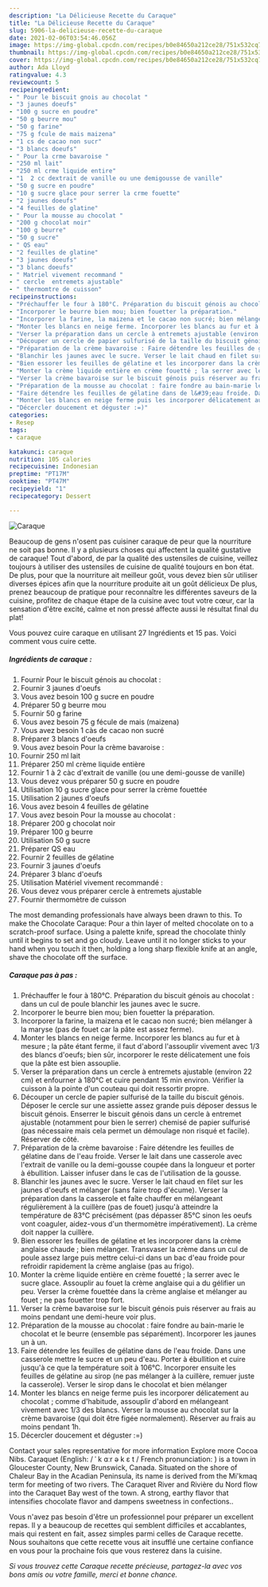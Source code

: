 ```yaml
---
description: "La Délicieuse Recette du Caraque"
title: "La Délicieuse Recette du Caraque"
slug: 5906-la-delicieuse-recette-du-caraque
date: 2021-02-06T03:54:46.056Z
image: https://img-global.cpcdn.com/recipes/b0e84650a212ce28/751x532cq70/caraque-photo-principale-de-la-recette.jpg
thumbnail: https://img-global.cpcdn.com/recipes/b0e84650a212ce28/751x532cq70/caraque-photo-principale-de-la-recette.jpg
cover: https://img-global.cpcdn.com/recipes/b0e84650a212ce28/751x532cq70/caraque-photo-principale-de-la-recette.jpg
author: Ada Lloyd
ratingvalue: 4.3
reviewcount: 5
recipeingredient:
- " Pour le biscuit gnois au chocolat "
- "3 jaunes doeufs"
- "100 g sucre en poudre"
- "50 g beurre mou"
- "50 g farine"
- "75 g fcule de mais maizena"
- "1 cs de cacao non sucr"
- "3 blancs doeufs"
- " Pour la crme bavaroise "
- "250 ml lait"
- "250 ml crme liquide entire"
- "1  2 cc dextrait de vanille ou une demigousse de vanille"
- "50 g sucre en poudre"
- "10 g sucre glace pour serrer la crme fouette"
- "2 jaunes doeufs"
- "4 feuilles de glatine"
- " Pour la mousse au chocolat "
- "200 g chocolat noir"
- "100 g beurre"
- "50 g sucre"
- " QS eau"
- "2 feuilles de glatine"
- "3 jaunes doeufs"
- "3 blanc doeufs"
- " Matriel vivement recommand "
- " cercle  entremets ajustable"
- " thermomtre de cuisson"
recipeinstructions:
- "Préchauffer le four à 180°C. Préparation du biscuit génois au chocolat : dans un cul de poule blanchir les jaunes avec le sucre."
- "Incorporer le beurre bien mou; bien fouetter la préparation."
- "Incorporer la farine, la maizena et le cacao non sucré; bien mélanger à la maryse (pas de fouet car la pâte est assez ferme)."
- "Monter les blancs en neige ferme. Incorporer les blancs au fur et à mesure ; la pâte étant ferme, il faut d&#39;abord l&#39;assouplir vivement avec 1/3 des blancs d&#39;oeufs; bien sûr, incorporer le reste délicatement une fois que la pâte est bien assouplie."
- "Verser la préparation dans un cercle à entremets ajustable (environ 22 cm) et enfourner à 180°C et cuire pendant 15 min environ. Vérifier la cuisson à la pointe d&#39;un couteau qui doit ressortir propre."
- "Découper un cercle de papier sulfurisé de la taille du biscuit génois. Déposer le cercle sur une assiette assez grande puis déposer dessus le biscuit génois. Enserrer le biscuit génois dans un cercle à entremet ajustable (notamment pour bien le serrer) chemisé de papier sulfurisé (pas nécessaire mais cela permet un démoulage non risqué et facile). Réserver de côté."
- "Préparation de la crème bavaroise : Faire détendre les feuilles de gélatine dans de l&#39;eau froide. Verser le lait dans une casserole avec l&#39;extrait de vanille ou la demi-gousse coupée dans la longueur et porter à ébullition. Laisser infuser dans le cas de l&#39;utilisation de la gousse."
- "Blanchir les jaunes avec le sucre. Verser le lait chaud en filet sur les jaunes d&#39;oeufs et mélanger (sans faire trop d&#39;écume). Verser la préparation dans la casserole et faîte chauffer en mélangeant régulièrement à la cuillère (pas de fouet) jusqu&#39;à atteindre la température de 83°C précisément (pas dépasser 85°C sinon les oeufs vont coaguler, aidez-vous d&#39;un thermomètre impérativement). La crème doit napper la cuillère."
- "Bien essorer les feuilles de gélatine et les incorporer dans la crème anglaise chaude ; bien mélanger. Transvaser la crème dans un cul de poule assez large puis mettre celui-ci dans un bac d&#39;eau froide pour refroidir rapidement la crème anglaise (pas au frigo)."
- "Monter la crème liquide entière en crème fouetté ; la serrer avec le sucre glace. Assouplir au fouet la crème anglaise qui a du gélifier un peu. Verser la crème fouettée dans la crème anglaise et mélanger au fouet ; ne pas fouetter trop fort."
- "Verser la crème bavaroise sur le biscuit génois puis réserver au frais au moins pendant une demi-heure voir plus."
- "Préparation de la mousse au chocolat : faire fondre au bain-marie le chocolat et le beurre (ensemble pas séparément). Incorporer les jaunes un à un."
- "Faire détendre les feuilles de gélatine dans de l&#39;eau froide. Dans une casserole mettre le sucre et un peu d&#39;eau. Porter à ébullition et cuire jusqu&#39;à ce que la température soit à 106°C. Incorporer ensuite les feuilles de gélatine au sirop (ne pas mélanger à la cuillère, remuer juste la casserole). Verser le sirop dans le chocolat et bien mélanger"
- "Monter les blancs en neige ferme puis les incorporer délicatement au chocolat ; comme d&#39;habitude, assouplir d&#39;abord en mélangeant vivement avec 1/3 des blancs. Verser la mousse au chocolat sur la crème bavaroise (qui doit être figée normalement). Réserver au frais au moins pendant 1h."
- "Décercler doucement et déguster :=)"
categories:
- Resep
tags:
- caraque

katakunci: caraque 
nutrition: 105 calories
recipecuisine: Indonesian
preptime: "PT17M"
cooktime: "PT47M"
recipeyield: "1"
recipecategory: Dessert

---
```



![Caraque](https://img-global.cpcdn.com/recipes/b0e84650a212ce28/751x532cq70/caraque-photo-principale-de-la-recette.jpg)

Beaucoup de gens n'osent pas cuisiner caraque de peur que la nourriture ne soit pas bonne. Il y a plusieurs choses qui affectent la qualité gustative de caraque! Tout d'abord, de par la qualité des ustensiles de cuisine, veillez toujours à utiliser des ustensiles de cuisine de qualité toujours en bon état. De plus, pour que la nourriture ait meilleur goût, vous devez bien sûr utiliser diverses épices afin que la nourriture produite ait un goût délicieux De plus, prenez beaucoup de pratique pour reconnaître les différentes saveurs de la cuisine, profitez de chaque étape de la cuisine avec tout votre cœur, car la sensation d'être excité, calme et non pressé affecte aussi le résultat final du plat!

<!--inarticleads1-->

Vous pouvez cuire caraque en utilisant 27 Ingrédients et 15 pas. Voici comment vous cuire cette.

##### Ingrédients de caraque :

1. Fournir  Pour le biscuit génois au chocolat :
1. Fournir 3 jaunes d&#39;oeufs
1. Vous avez besoin 100 g sucre en poudre
1. Préparer 50 g beurre mou
1. Fournir 50 g farine
1. Vous avez besoin 75 g fécule de mais (maizena)
1. Vous avez besoin 1 càs de cacao non sucré
1. Préparer 3 blancs d&#39;oeufs
1. Vous avez besoin  Pour la crème bavaroise :
1. Fournir 250 ml lait
1. Préparer 250 ml crème liquide entière
1. Fournir 1 à 2 càc d&#39;extrait de vanille (ou une demi-gousse de vanille)
1. Vous devez vous préparer 50 g sucre en poudre
1. Utilisation 10 g sucre glace pour serrer la crème fouettée
1. Utilisation 2 jaunes d&#39;oeufs
1. Vous avez besoin 4 feuilles de gélatine
1. Vous avez besoin  Pour la mousse au chocolat :
1. Préparer 200 g chocolat noir
1. Préparer 100 g beurre
1. Utilisation 50 g sucre
1. Préparer  QS eau
1. Fournir 2 feuilles de gélatine
1. Fournir 3 jaunes d&#39;oeufs
1. Préparer 3 blanc d&#39;oeufs
1. Utilisation  Matériel vivement recommandé :
1. Vous devez vous préparer  cercle à entremets ajustable
1. Fournir  thermomètre de cuisson


The most demanding professionals have always been drawn to this. To make the Chocolate Caraque: Pour a thin layer of melted chocolate on to a scratch-proof surface. Using a palette knife, spread the chocolate thinly until it begins to set and go cloudy. Leave until it no longer sticks to your hand when you touch it then, holding a long sharp flexible knife at an angle, shave the chocolate off the surface. 

<!--inarticleads2-->

##### Caraque pas à pas :

1. Préchauffer le four à 180°C. Préparation du biscuit génois au chocolat : dans un cul de poule blanchir les jaunes avec le sucre.
1. Incorporer le beurre bien mou; bien fouetter la préparation.
1. Incorporer la farine, la maizena et le cacao non sucré; bien mélanger à la maryse (pas de fouet car la pâte est assez ferme).
1. Monter les blancs en neige ferme. Incorporer les blancs au fur et à mesure ; la pâte étant ferme, il faut d&#39;abord l&#39;assouplir vivement avec 1/3 des blancs d&#39;oeufs; bien sûr, incorporer le reste délicatement une fois que la pâte est bien assouplie.
1. Verser la préparation dans un cercle à entremets ajustable (environ 22 cm) et enfourner à 180°C et cuire pendant 15 min environ. Vérifier la cuisson à la pointe d&#39;un couteau qui doit ressortir propre.
1. Découper un cercle de papier sulfurisé de la taille du biscuit génois. Déposer le cercle sur une assiette assez grande puis déposer dessus le biscuit génois. Enserrer le biscuit génois dans un cercle à entremet ajustable (notamment pour bien le serrer) chemisé de papier sulfurisé (pas nécessaire mais cela permet un démoulage non risqué et facile). Réserver de côté.
1. Préparation de la crème bavaroise : Faire détendre les feuilles de gélatine dans de l&#39;eau froide. Verser le lait dans une casserole avec l&#39;extrait de vanille ou la demi-gousse coupée dans la longueur et porter à ébullition. Laisser infuser dans le cas de l&#39;utilisation de la gousse.
1. Blanchir les jaunes avec le sucre. Verser le lait chaud en filet sur les jaunes d&#39;oeufs et mélanger (sans faire trop d&#39;écume). Verser la préparation dans la casserole et faîte chauffer en mélangeant régulièrement à la cuillère (pas de fouet) jusqu&#39;à atteindre la température de 83°C précisément (pas dépasser 85°C sinon les oeufs vont coaguler, aidez-vous d&#39;un thermomètre impérativement). La crème doit napper la cuillère.
1. Bien essorer les feuilles de gélatine et les incorporer dans la crème anglaise chaude ; bien mélanger. Transvaser la crème dans un cul de poule assez large puis mettre celui-ci dans un bac d&#39;eau froide pour refroidir rapidement la crème anglaise (pas au frigo).
1. Monter la crème liquide entière en crème fouetté ; la serrer avec le sucre glace. Assouplir au fouet la crème anglaise qui a du gélifier un peu. Verser la crème fouettée dans la crème anglaise et mélanger au fouet ; ne pas fouetter trop fort.
1. Verser la crème bavaroise sur le biscuit génois puis réserver au frais au moins pendant une demi-heure voir plus.
1. Préparation de la mousse au chocolat : faire fondre au bain-marie le chocolat et le beurre (ensemble pas séparément). Incorporer les jaunes un à un.
1. Faire détendre les feuilles de gélatine dans de l&#39;eau froide. Dans une casserole mettre le sucre et un peu d&#39;eau. Porter à ébullition et cuire jusqu&#39;à ce que la température soit à 106°C. Incorporer ensuite les feuilles de gélatine au sirop (ne pas mélanger à la cuillère, remuer juste la casserole). Verser le sirop dans le chocolat et bien mélanger
1. Monter les blancs en neige ferme puis les incorporer délicatement au chocolat ; comme d&#39;habitude, assouplir d&#39;abord en mélangeant vivement avec 1/3 des blancs. Verser la mousse au chocolat sur la crème bavaroise (qui doit être figée normalement). Réserver au frais au moins pendant 1h.
1. Décercler doucement et déguster :=)


Contact your sales representative for more information Explore more Cocoa Nibs. Caraquet (English: / ˈ k ɑːr ə k ɛ t / French pronunciation: ) is a town in Gloucester County, New Brunswick, Canada. Situated on the shore of Chaleur Bay in the Acadian Peninsula, its name is derived from the Mi&#39;kmaq term for meeting of two rivers. The Caraquet River and Rivière du Nord flow into the Caraquet Bay west of the town. A strong, earthy flavor that intensifies chocolate flavor and dampens sweetness in confections.. 

<!--inarticleads1-->

<p>
Vous n'avez pas besoin d'être un professionnel pour préparer un excellent repas. Il y a beaucoup de recettes qui semblent difficiles et accablantes, mais qui restent en fait, assez simples parmi celles de Caraque recette. Nous souhaitons que cette recette vous ait insufflé une certaine confiance en vous pour la prochaine fois que vous resterez dans la cuisine.
</p>

<p>
<i>Si vous trouvez cette Caraque recette précieuse, partagez-la avec vos bons amis ou votre famille, merci et bonne chance.</i>
</p>
